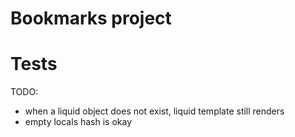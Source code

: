 # Bookmarks project

# Tests

TODO:

* when a liquid object does not exist, liquid template still renders
* empty locals hash is okay

